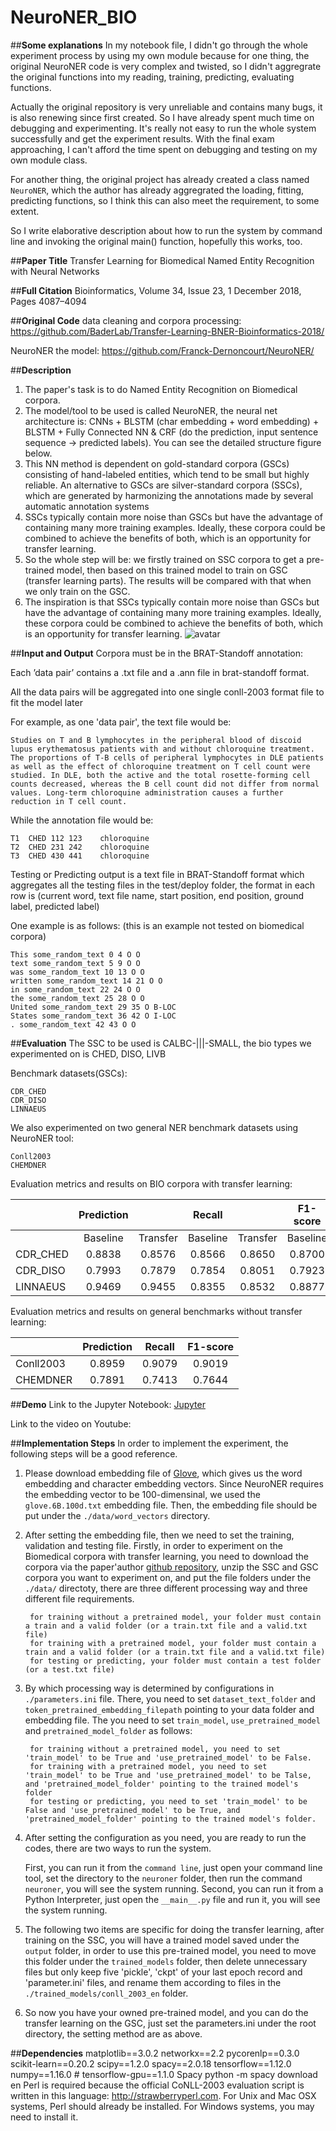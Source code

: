 # **NeuroNER_BIO**

##**Some explanations**
In my notebook file, I didn't go through the whole experiment process by using my own module because for one thing, the original NeuroNER code is very complex and twisted, so I didn't aggregrate the original functions into my reading, training, predicting, evaluating functions. 

Actually the original repository is very unreliable and contains many bugs, it is also renewing since first created. So I have already spent much time on debugging and experimenting. It's really not easy to run the whole system successfully and get the experiment results. With the final exam approaching, I can't afford the time spent on debugging and testing on my own module class.

For another thing, the original project has already created a class named `NeuroNER`, which the author has already aggregrated the loading, fitting, predicting functions, so I think this can also meet the requirement, to some extent.

So I write elaborative description about how to run the system by command line and invoking the original main() function, hopefully this works, too.

##**Paper Title**
Transfer Learning for Biomedical Named Entity Recognition with Neural Networks

##**Full Citation**
Bioinformatics, Volume 34, Issue 23, 1 December 2018, Pages 4087–4094 

##**Original Code**
data cleaning and corpora processing: 
https://github.com/BaderLab/Transfer-Learning-BNER-Bioinformatics-2018/
    
NeuroNER the model:
https://github.com/Franck-Dernoncourt/NeuroNER/

##**Description**
1. The paper's task is to do Named Entity Recognition on Biomedical corpora.
2. The model/tool to be used is called NeuroNER, the neural net architecture is: CNNs + BLSTM (char embedding + word embedding) + BLSTM + Fully Connected NN & CRF (do the prediction, input sentence sequence -> predicted labels).
You can see the detailed structure figure below.
3. This NN method is dependent on gold-standard corpora (GSCs) consisting of hand-labeled entities, which tend to be small but highly reliable. An alternative to GSCs are silver-standard corpora (SSCs), 
which are generated by harmonizing the annotations made by several automatic annotation systems
4. SSCs typically contain more noise than GSCs but have the advantage of containing many more training examples. Ideally, these corpora could be combined to achieve the benefits of both, which is an opportunity for transfer learning. 
5. So the whole step will be: we firstly trained on SSC corpora to get a pre-trained model, then based on this trained model to train on GSC (transfer learning parts). The results will be 
compared with that when we only train on the GSC.
6. The inspiration is that SSCs typically contain more noise than GSCs but have the advantage of containing many more training examples. Ideally, these corpora could be combined to achieve the benefits of both, which is an opportunity for transfer learning. 
![avatar](./neuromodel.png)

##**Input and Output**
Corpora must be in the BRAT-Standoff annotation:

Each ’data pair’ contains a .txt file and a .ann file in brat-standoff format.

All the data pairs will be aggregated into one single conll-2003 format file to fit the model later

For example, as one 'data pair', the text file would be:

    Studies on T and B lymphocytes in the peripheral blood of discoid lupus erythematosus patients with and without chloroquine treatment. The proportions of T-B cells of peripheral lymphocytes in DLE patients as well as the effect of chloroquine treatment on T cell count were studied. In DLE, both the active and the total rosette-forming cell counts decreased, whereas the B cell count did not differ from normal values. Long-term chloroquine administration causes a further reduction in T cell count. 

While the annotation file would be:

    T1	CHED 112 123	chloroquine
    T2	CHED 231 242	chloroquine
    T3	CHED 430 441	chloroquine  

Testing or Predicting output is a text file in BRAT-Standoff format which aggregates all the testing files in the test/deploy folder,
the format in each row is (current word, text file name, start position, end position, ground label, predicted label)

One example is as follows: (this is an example not tested on biomedical corpora)

    This some_random_text 0 4 O O
    text some_random_text 5 9 O O
    was some_random_text 10 13 O O
    written some_random_text 14 21 O O
    in some_random_text 22 24 O O
    the some_random_text 25 28 O O
    United some_random_text 29 35 O B-LOC
    States some_random_text 36 42 O I-LOC
    . some_random_text 42 43 O O


##**Evaluation**
The SSC to be used is CALBC-|||-SMALL, the bio types we experimented on is CHED, DISO, LIVB

Benchmark datasets(GSCs):

    CDR_CHED
    CDR_DISO
    LINNAEUS
We also experimented on two general NER benchmark datasets using NeuroNER tool:

    Conll2003
    CHEMDNER
    
Evaluation metrics and results on BIO corpora with transfer learning:

|             |  Prediction   | | Recall    | |  F1-score | |    
| ---------- | :-----------:  | :-----------: |:-----------: |:-----------: |:-----------: |:-----------: |
|             | Baseline|Transfer|Baseline|Transfer|Baseline|Transfer||
| CDR_CHED     | 0.8838     | 0.8576     |0.8566     |0.8650     |0.8700 | 0.8613|
| CDR_DISO     | 0.7993     | 0.7879     |0.7854     |0.8051     |0.7923 | 0.7964|
| LINNAEUS     | 0.9469     | 0.9455     |0.8355     |0.8532     |0.8877 | 0.8972|

Evaluation metrics and results on general benchmarks without transfer learning:

|             |  Prediction    | Recall     |  F1-score |    
| ---------- | :-----------:  | :-----------: |:-----------: |
| Conll2003     | 0.8959     | 0.9079     |0.9019     |
| CHEMDNER      | 0.7891     | 0.7413     |0.7644     |


##**Demo**
Link to the Jupyter Notebook:
[Jupyter](extraction/named_entity/neuromodel/Whole_process_NeuroNER.ipynb)

Link to the video on Youtube:


##**Implementation Steps**
In order to implement the experiment, the following steps will be a good reference.
1. Please download embedding file of [Glove](https://nlp.stanford.edu/projects/glove/), 
which gives us the word embedding and character embedding vectors. Since NeuroNER requires the
embedding vector to be 100-dimensinal, we used the `glove.6B.100d.txt` embedding file. 
Then, the embedding file should be put under the `./data/word_vectors` directory.
2. After setting the embedding file, then we need to set the training, validation and testing file. 
Firstly, in order to experiment on the Biomedical corpora with transfer learning, you need to download
the corpora via the paper'author [github repository](https://github.com/BaderLab/Transfer-Learning-BNER-Bioinformatics-2018/), 
unzip the SSC and GSC corpora you want to experiment on, and put the file folders under the `./data/` directoty, there
are three different processing way and three different file requirements.

        for training without a pretrained model, your folder must contain a train and a valid folder (or a train.txt file and a valid.txt file)
        for training with a pretrained model, your folder must contain a train and a valid folder (or a train.txt file and a valid.txt file)
        for testing or predicting, your folder must contain a test folder (or a test.txt file)
    
3. By which processing way is determined by configurations in `./parameters.ini` file. There, you need to set `dataset_text_folder` and `token_pretrained_embedding_filepath` pointing
to your data folder and embedding file. The you need to set `train_model`, `use_pretrained_model` and `pretrained_model_folder` as follows:

        for training without a pretrained model, you need to set 'train_model' to be True and 'use_pretrained_model' to be False.
        for training with a pretrained model, you need to set 'train_model' to be True and 'use_pretrained_model' to be Talse, and 'pretrained_model_folder' pointing to the trained model's folder
        for testing or predicting, you need to set 'train_model' to be False and 'use_pretrained_model' to be True, and 'pretrained_model_folder' pointing to the trained model's folder.

4. After setting the configuration as you need, you are ready to run the codes, there are two ways to run the system.

    First, you can run it from the `command line`, just open your command line tool, set the directory to the `neuroner` folder,
then run the command `neuroner`, you will see the system running. 
    Second, you can run it from a Python Interpreter, just open the `__main__.py` file and run it, you will see the system running.
    
5. The following two items are specific for doing the transfer learning, after training on the SSC, you will have a trained model saved under the 
`output` folder, in order to use this pre-trained model, you need to move this folder under the `trained_models` folder, then delete
unnecessary files but only keep five 'pickle', 'ckpt' of your last epoch record and 'parameter.ini' files, and rename them according to files in the
`./trained_models/conll_2003_en` folder.
6. So now you have your owned pre-trained model, and you can do the transfer learning on the GSC, just set the parameters.ini under the root directory,
the setting method are as above.


##**Dependencies**
    matplotlib==3.0.2
    networkx==2.2
    pycorenlp==0.3.0
    scikit-learn==0.20.2
    scipy==1.2.0
    spacy==2.0.18
    tensorflow==1.12.0
    numpy==1.16.0
    # tensorflow-gpu==1.1.0
    Spacy  python -m spacy download en
    Perl is required because the official CoNLL-2003 evaluation script is written in this language: http://strawberryperl.com. For Unix and Mac OSX systems, Perl should already be installed. For Windows systems, you may need to install it.

